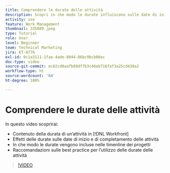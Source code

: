 ```yaml
---
title: Comprendere le durate delle attività
description: Scopri in che modo le durate influiscono sulle date di inizio e di completamento delle attività, in che modo le durate vengono incluse nelle timeline dei progetti e alcune best practice per l’utilizzo delle durate delle attività.
activity: use
feature: Work Management
thumbnail: 335089.jpeg
type: Tutorial
role: User
level: Beginner
team: Technical Marketing
jira: KT-8776
exl-id: 0c1a3111-1fae-4ade-8044-86bc9bcb06ec
doc-type: video
source-git-commit: ec82cd0aafb89df7b3c46eb716faf3a25cd438a2
workflow-type: ht
source-wordcount: '64'
ht-degree: 100%

---
```


# Comprendere le durate delle attività

In questo video scoprirai:

* Contenuto della durata di un’attività in [!DNL Workfront]
* Effetti delle durate sulle date di inizio e di completamento delle attività
* In che modo le durate vengono incluse nelle timenline dei progetti
* Raccomandazioni sulle best practice per l’utilizzo delle durate delle attività

>[!VIDEO](https://video.tv.adobe.com/v/335089/?quality=12&learn=on)
